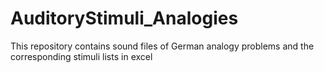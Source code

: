 # AuditoryStimuli_Analogies
This repository contains sound files of German analogy problems and the corresponding stimuli lists in excel
